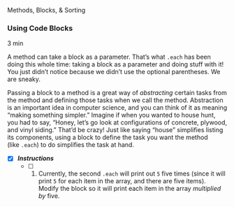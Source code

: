 Methods, Blocks, & Sorting

### Using Code Blocks

3 min

A method can take a block as a parameter. That’s what `.each` has been doing this whole time: taking a block as a parameter and doing stuff with it! You just didn’t notice because we didn’t use the optional parentheses. We are sneaky.

Passing a block to a method is a great way of _abstracting_ certain tasks from the method and defining those tasks when we call the method. Abstraction is an important idea in computer science, and you can think of it as meaning “making something simpler.” Imagine if when you wanted to house hunt, you had to say, “Honey, let’s go look at configurations of concrete, plywood, and vinyl siding.” That’d be crazy! Just like saying “house” simplifies listing its components, using a block to define the task you want the method (like `.each`) to do simplifies the task at hand.

- [x] ***Instructions***
    - [ ] 1. Currently, the second `.each` will print out `5` five times (since it will print `5` for each item in the array, and there are five items). Modify the block so it will print each item in the array _multiplied by_ five.